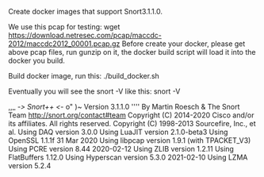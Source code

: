 Create docker images that support Snort3.1.1.0.

We use this pcap for testing:
wget https://download.netresec.com/pcap/maccdc-2012/maccdc2012_00001.pcap.gz
Before create your docker, please get above pcap files, run gunzip on it, the docker build script will load it into the docker you build.

Build docker image, run this: 
./build_docker.sh

Eventually you will see the snort -V like this:
snort -V

   ,,_     -*> Snort++ <*-
  o"  )~   Version 3.1.1.0
   ''''    By Martin Roesch & The Snort Team
           http://snort.org/contact#team
           Copyright (C) 2014-2020 Cisco and/or its affiliates. All rights reserved.
           Copyright (C) 1998-2013 Sourcefire, Inc., et al.
           Using DAQ version 3.0.0
           Using LuaJIT version 2.1.0-beta3
           Using OpenSSL 1.1.1f  31 Mar 2020
           Using libpcap version 1.9.1 (with TPACKET_V3)
           Using PCRE version 8.44 2020-02-12
           Using ZLIB version 1.2.11
           Using FlatBuffers 1.12.0
           Using Hyperscan version 5.3.0 2021-02-10
           Using LZMA version 5.2.4

